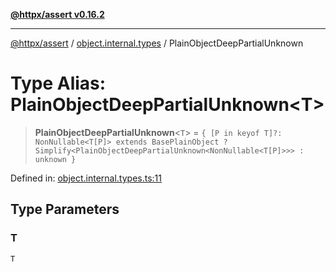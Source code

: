 [**@httpx/assert v0.16.2**](../../README.md)

***

[@httpx/assert](../../README.md) / [object.internal.types](../README.md) / PlainObjectDeepPartialUnknown

# Type Alias: PlainObjectDeepPartialUnknown\<T\>

> **PlainObjectDeepPartialUnknown**\<`T`\> = `{ [P in keyof T]?: NonNullable<T[P]> extends BasePlainObject ? Simplify<PlainObjectDeepPartialUnknown<NonNullable<T[P]>>> : unknown }`

Defined in: [object.internal.types.ts:11](https://github.com/belgattitude/httpx/blob/7682ae8e8bf25ac4dbe7ea6b3b3dbe40b897e70c/packages/assert/src/object.internal.types.ts#L11)

## Type Parameters

### T

`T`

